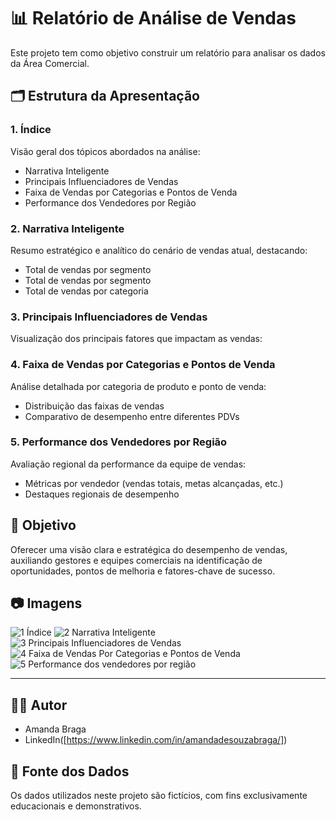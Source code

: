 # 📊 Relatório de Análise de Vendas

Este projeto tem como objetivo construir um relatório para analisar os dados da Área Comercial.

## 🗂 Estrutura da Apresentação

### 1. Índice
Visão geral dos tópicos abordados na análise:
- Narrativa Inteligente
- Principais Influenciadores de Vendas
- Faixa de Vendas por Categorias e Pontos de Venda
- Performance dos Vendedores por Região

### 2. Narrativa Inteligente
Resumo estratégico e analítico do cenário de vendas atual, destacando:
- Total de vendas por segmento
- Total de vendas por segmento
- Total de vendas por categoria

### 3. Principais Influenciadores de Vendas
Visualização dos principais fatores que impactam as vendas:

### 4. Faixa de Vendas por Categorias e Pontos de Venda
Análise detalhada por categoria de produto e ponto de venda:
- Distribuição das faixas de vendas
- Comparativo de desempenho entre diferentes PDVs

### 5. Performance dos Vendedores por Região
Avaliação regional da performance da equipe de vendas:
- Métricas por vendedor (vendas totais, metas alcançadas, etc.)
- Destaques regionais de desempenho

## 🧠 Objetivo
Oferecer uma visão clara e estratégica do desempenho de vendas, auxiliando gestores e equipes comerciais na identificação de oportunidades, pontos de melhoria e fatores-chave de sucesso.

## 📷 Imagens

![1 Índice](https://github.com/user-attachments/assets/0a3650b3-0d66-4cec-bad3-9d1f3f3b9da0)
![2 Narrativa Inteligente](https://github.com/user-attachments/assets/647d7c8d-5567-47b7-9268-c67aaf0d6bf8)
![3 Principais Influenciadores de Vendas](https://github.com/user-attachments/assets/426752a2-0396-4040-a571-d3658ef5e095)
![4 Faixa de Vendas Por Categorias e Pontos de Venda](https://github.com/user-attachments/assets/0d2f2241-f206-4da1-8ff7-99b71922a359)
![5 Performance dos vendedores por região](https://github.com/user-attachments/assets/37d3355e-a66a-4179-a061-b7c71ba49a36)


---
## 👩‍💻 Autor

- Amanda Braga
- LinkedIn([https://www.linkedin.com/in/amandadesouzabraga/])

📂 Fonte dos Dados
---
Os dados utilizados neste projeto são fictícios, com fins exclusivamente educacionais e demonstrativos.
